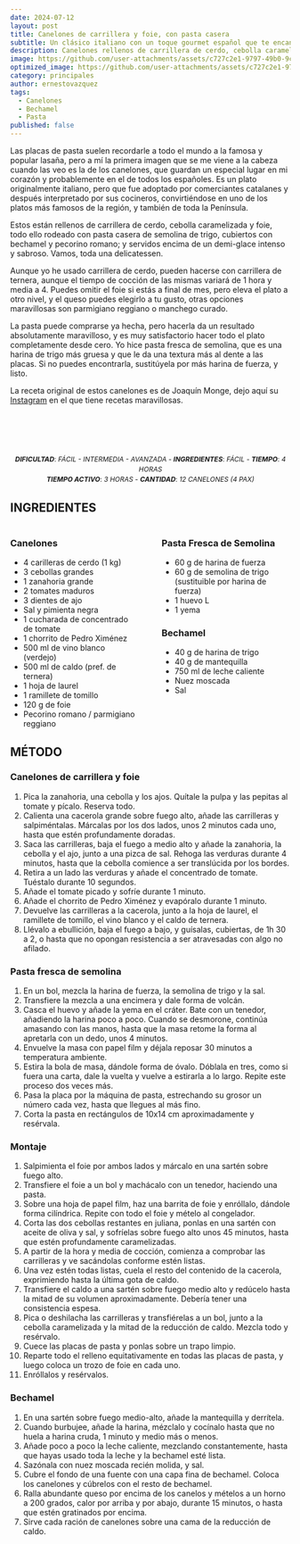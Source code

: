 ```yaml
---
date: 2024-07-12
layout: post
title: Canelones de carrillera y foie, con pasta casera
subtitle: Un clásico italiano con un toque gourmet español que te encantará.
description: Canelones rellenos de carrillera de cerdo, cebolla caramelizada y foie, cubiertos con bechamel y pecorino romano, servidos sobre una cama de demi-glace.
image: https://github.com/user-attachments/assets/c727c2e1-9797-49b0-9ca0-aa23d14ec2fc
optimized_image: https://github.com/user-attachments/assets/c727c2e1-9797-49b0-9ca0-aa23d14ec2fc
category: principales
author: ernestovazquez
tags: 
  - Canelones
  - Bechamel
  - Pasta
published: false
---
```


Las placas de pasta suelen recordarle a todo el mundo a la famosa y popular lasaña, pero a mí la primera imagen que se me viene a la cabeza cuando las veo es la de los canelones, que guardan un especial lugar en mi corazón y probablemente en el de todos los españoles. Es un plato originalmente italiano, pero que fue adoptado por comerciantes catalanes y después interpretado por sus cocineros, convirtiéndose en uno de los platos más famosos de la región, y también de toda la Península.

Estos están rellenos de carrillera de cerdo, cebolla caramelizada y foie, todo ello rodeado con pasta casera de semolina de trigo, cubiertos con bechamel y pecorino romano; y servidos encima de un demi-glace intenso y sabroso. Vamos, toda una delicatessen.

Aunque yo he usado carrillera de cerdo, pueden hacerse con carrillera de ternera, aunque el tiempo de cocción de las mismas variará de 1 hora y media a 4. Puedes omitir el foie si estás a final de mes, pero eleva el plato a otro nivel, y el queso puedes elegirlo a tu gusto, otras opciones maravillosas son parmigiano reggiano o manchego curado.

La pasta puede comprarse ya hecha, pero hacerla da un resultado absolutamente maravilloso, y es muy satisfactorio hacer todo el plato completamente desde cero. Yo hice pasta fresca de semolina, que es una harina de trigo más gruesa y que le da una textura más al dente a las placas. Si no puedes encontrarla, sustitúyela por más harina de fuerza, y listo.

La receta original de estos canelones es de Joaquín Monge, dejo aquí su [Instagram](https://www.instagram.com/jmongebravo) en el que tiene recetas maravillosas.

<div style="display: flex; justify-content: center; text-align: center; margin-bottom: 10px; font-size: 12px;">
  <div>
    <br>
    <br>
    <br>
    <br>
    <br>
    <p style="margin: 0; line-height: 1.5;"><em><strong>DIFICULTAD</strong></em>: <em>FÁCIL - INTERMEDIA - AVANZADA</em> - <em><strong>INGREDIENTES</strong></em>: <em>FÁCIL</em> - <em><strong>TIEMPO</strong></em>: <em>4 HORAS</em></p>
    <p style="margin: 0; line-height: 1.5;"><em><strong>TIEMPO ACTIVO</strong></em>: <em>3 HORAS</em> - <em><strong>CANTIDAD</strong></em>: <em>12 CANELONES (4 PAX)</em></p>
  </div>
</div>


## INGREDIENTES

<div style="display: flex; justify-content: space-between;">
  <div style="flex: 1; margin-right: 20px;">
    <h3>Canelones</h3>
    <ul style="margin-bottom: 0;">
      <li>4 carilleras de cerdo (1 kg)</li>
      <li>3 cebollas grandes</li>
      <li>1 zanahoria grande</li>
      <li>2 tomates maduros</li>
      <li>3 dientes de ajo</li>
      <li>Sal y pimienta negra</li>
      <li>1 cucharada de concentrado de tomate</li>
      <li>1 chorrito de Pedro Ximénez</li>
      <li>500 ml de vino blanco (verdejo)</li>
      <li>500 ml de caldo (pref. de ternera)</li>
      <li>1 hoja de laurel</li>
      <li>1 ramillete de tomillo</li>
      <li>120 g de foie</li>
      <li>Pecorino romano / parmigiano reggiano</li>
    </ul>
  </div>
  <div style="flex: 1; margin-left: 20px;">
    <h3>Pasta Fresca de Semolina</h3>
    <ul style="margin-bottom: 0;">
      <li>60 g de harina de fuerza</li>
      <li>60 g de semolina de trigo (sustituible por harina de fuerza)</li>
      <li>1 huevo L</li>
      <li>1 yema</li>
    </ul>
    <h3>Bechamel</h3>
    <ul style="margin-bottom: 0;">
      <li>40 g de harina de trigo</li>
      <li>40 g de mantequilla</li>
      <li>750 ml de leche caliente</li>
      <li>Nuez moscada</li>
      <li>Sal</li>
    </ul>
  </div>
</div>

## MÉTODO

### Canelones de carrillera y foie
1. Pica la zanahoria, una cebolla y los ajos. Quítale la pulpa y las pepitas al tomate y pícalo. Reserva todo.
2. Calienta una cacerola grande sobre fuego alto, añade las carrilleras y salpiméntalas. Márcalas por los dos lados, unos 2 minutos cada uno, hasta que estén profundamente doradas.
3. Saca las carrilleras, baja el fuego a medio alto y añade la zanahoria, la cebolla y el ajo, junto a una pizca de sal. Rehoga las verduras durante 4 minutos, hasta que la cebolla comience a ser translúcida por los bordes.
4. Retira a un lado las verduras y añade el concentrado de tomate. Tuéstalo durante 10 segundos.
5. Añade el tomate picado y sofríe durante 1 minuto.
6. Añade el chorrito de Pedro Ximénez y evapóralo durante 1 minuto.
7. Devuelve las carrilleras a la cacerola, junto a la hoja de laurel, el ramillete de tomillo, el vino blanco y el caldo de ternera.
8. Llévalo a ebullición, baja el fuego a bajo, y guísalas, cubiertas, de 1h 30 a 2, o hasta que no opongan resistencia a ser atravesadas con algo no afilado.

### Pasta fresca de semolina
1. En un bol, mezcla la harina de fuerza, la semolina de trigo y la sal.
2. Transfiere la mezcla a una encimera y dale forma de volcán.
3. Casca el huevo y añade la yema en el cráter. Bate con un tenedor, añadiendo la harina poco a poco. Cuando se desmorone, continúa amasando con las manos, hasta que la masa retome la forma al apretarla con un dedo, unos 4 minutos.
4. Envuelve la masa con papel film y déjala reposar 30 minutos a temperatura ambiente.
5. Estira la bola de masa, dándole forma de óvalo. Dóblala en tres, como si fuera una carta, dale la vuelta y vuelve a estirarla a lo largo. Repite este proceso dos veces más.
6. Pasa la placa por la máquina de pasta, estrechando su grosor un número cada vez, hasta que llegues al más fino.
7. Corta la pasta en rectángulos de 10x14 cm aproximadamente y resérvala.

### Montaje
1. Salpimienta el foie por ambos lados y márcalo en una sartén sobre fuego alto.
2. Transfiere el foie a un bol y machácalo con un tenedor, haciendo una pasta.
3. Sobre una hoja de papel film, haz una barrita de foie y enróllalo, dándole forma cilíndrica. Repite con todo el foie y mételo al congelador.
4. Corta las dos cebollas restantes en juliana, ponlas en una sartén con aceite de oliva y sal, y sofríelas sobre fuego alto unos 45 minutos, hasta que estén profundamente caramelizadas.
5. A partir de la hora y media de cocción, comienza a comprobar las carrilleras y ve sacándolas conforme estén listas.
6. Una vez estén todas listas, cuela el resto del contenido de la cacerola, exprimiendo hasta la última gota de caldo.
7. Transfiere el caldo a una sartén sobre fuego medio alto y redúcelo hasta la mitad de su volumen aproximadamente. Debería tener una consistencia espesa.
8. Pica o deshilacha las carrilleras y transfiérelas a un bol, junto a la cebolla caramelizada y la mitad de la reducción de caldo. Mezcla todo y resérvalo.
9. Cuece las placas de pasta y ponlas sobre un trapo limpio.
10. Reparte todo el relleno equitativamente en todas las placas de pasta, y luego coloca un trozo de foie en cada uno.
11. Enróllalos y resérvalos.

### Bechamel
1. En una sartén sobre fuego medio-alto, añade la mantequilla y derrítela.
2. Cuando burbujee, añade la harina, mézclalo y cocínalo hasta que no huela a harina cruda, 1 minuto y medio más o menos.
3. Añade poco a poco la leche caliente, mezclando constantemente, hasta que hayas usado toda la leche y la bechamel esté lista.
4. Sazónala con nuez moscada recién molida, y sal.
5. Cubre el fondo de una fuente con una capa fina de bechamel. Coloca los canelones y cúbrelos con el resto de bechamel.
6. Ralla abundante queso por encima de los canelos y mételos a un horno a 200 grados, calor por arriba y por abajo, durante 15 minutos, o hasta que estén gratinados por encima.
7. Sirve cada ración de canelones sobre una cama de la reducción de caldo.
